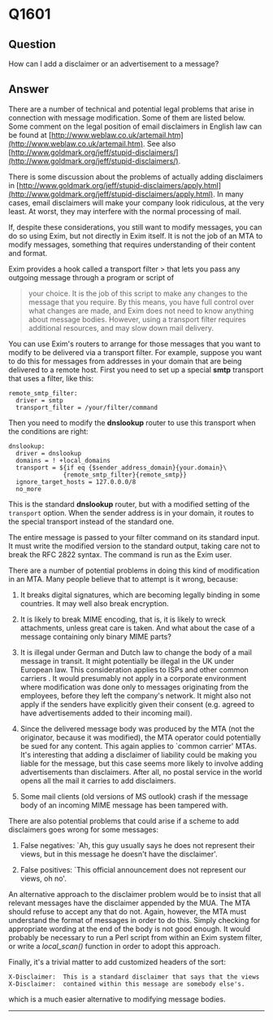Q1601
=====

Question
--------

How can I add a disclaimer or an advertisement to a message?

Answer
------

There are a number of technical and potential legal problems that arise
in connection with message modification. Some of them are listed below.
Some comment on the legal position of email disclaimers in English law
can be found at
[http://www.weblaw.co.uk/artemail.htm](http://www.weblaw.co.uk/artemail.htm).
See also
[http://www.goldmark.org/jeff/stupid-disclaimers/](http://www.goldmark.org/jeff/stupid-disclaimers/).

There is some discussion about the problems of actually adding
disclaimers in
[http://www.goldmark.org/jeff/stupid-disclaimers/apply.html](http://www.goldmark.org/jeff/stupid-disclaimers/apply.html).
In many cases, email disclaimers will make your company look ridiculous,
at the very least. At worst, they may interfere with the normal
processing of mail.

If, despite these considerations, you still want to modify messages, you
can do so using Exim, but not directly in Exim itself. It is not the job
of an MTA to modify messages, something that requires understanding of
their content and format.

Exim provides a hook called a  transport filter > that lets you pass any outgoing message through a program or script of
> your choice. It is the job of this script to make any changes to the
> message that you require. By this means, you have full control over
> what changes are made, and Exim does not need to know anything about
> message bodies. However, using a transport filter requires additional
> resources, and may slow down mail delivery.

You can use Exim's routers to arrange for those messages that you want
to modify to be delivered via a transport filter. For example, suppose
you want to do this for messages from addresses in your domain that are
being delivered to a remote host. First you need to set up a special
**smtp** transport that uses a filter, like this:

    remote_smtp_filter:
      driver = smtp
      transport_filter = /your/filter/command

Then you need to modify the **dnslookup** router to use this transport
when the conditions are right:

    dnslookup:
      driver = dnslookup
      domains = ! +local_domains
      transport = ${if eq {$sender_address_domain}{your.domain}\
                   {remote_smtp_filter}{remote_smtp}}
      ignore_target_hosts = 127.0.0.0/8
      no_more

This is the standard **dnslookup** router, but with a modified setting
of the `transport` option. When the sender address is in your domain, it
routes to the special transport instead of the standard one.

The entire message is passed to your filter command on its standard
input. It must write the modified version to the standard output, taking
care not to break the RFC 2822 syntax. The command is run as the Exim
user.

There are a number of potential problems in doing this kind of
modification in an MTA. Many people believe that to attempt is it wrong,
because:

1.  It breaks digital signatures, which are becoming legally binding in
    some countries. It may well also break encryption.

2.  It is likely to break MIME encoding, that is, it is likely to wreck
    attachments, unless great care is taken. And what about the case of
    a message containing only binary MIME parts?

3.  It is illegal under German and Dutch law to change the body of a mail message in transit. It might potentially be illegal in the UK under European law. This consideration applies to ISPs and other      common carriers     . It would presumably not apply in a corporate environment where
    modification was done only to messages originating from the
    employees, before they left the company's network. It might also not
    apply if the senders have explicitly given their consent (e.g.
    agreed to have advertisements added to their incoming mail).

4.  Since the delivered message body was produced by the MTA (not the
    originator, because it was modified), the MTA operator could
    potentially be sued for any content. This again applies to \`common
    carrier' MTAs. It's interesting that adding a disclaimer of
    liability could be making you liable for the message, but this case
    seems more likely to involve adding advertisements than disclaimers.
    After all, no postal service in the world opens all the mail it
    carries to add disclaimers.

5.  Some mail clients (old versions of MS outlook) crash if the message
    body of an incoming MIME message has been tampered with.

There are also potential problems that could arise if a scheme to add
disclaimers goes wrong for some messages:

1.  False negatives: \`Ah, this guy usually says he does not represent
    their views, but in this message he doesn't have the disclaimer'.

2.  False positives: \`This official announcement does not represent our
    views, oh no'.

An alternative approach to the disclaimer problem would be to insist
that all relevant messages have the disclaimer appended by the MUA. The
MTA should refuse to accept any that do not. Again, however, the MTA
must understand the format of messages in order to do this. Simply
checking for appropriate wording at the end of the body is not good
enough. It would probably be necessary to run a Perl script from within
an Exim system filter, or write a *local\_scan()* function in order to
adopt this approach.

Finally, it's a trivial matter to add customized headers of the sort:

    X-Disclaimer:  This is a standard disclaimer that says that the views
    X-Disclaimer:  contained within this message are somebody else's.

which is a much easier alternative to modifying message bodies.

* * * * *
